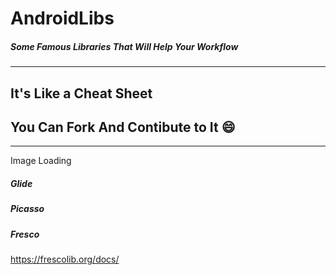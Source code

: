 # AndroidLibs


##### Some Famous Libraries That Will Help Your Workflow 

---

## It's Like a Cheat Sheet

## You Can Fork And Contibute to It :smile:

---

Image Loading

##### Glide

##### Picasso



##### Fresco 

https://frescolib.org/docs/
